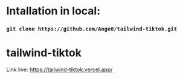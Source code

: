 
# Intallation in local:

### `git clone https://github.com/Ange0/tailwind-tiktok.git`


# tailwind-tiktok
Link live: https://tailwind-tiktok.vercel.app/
